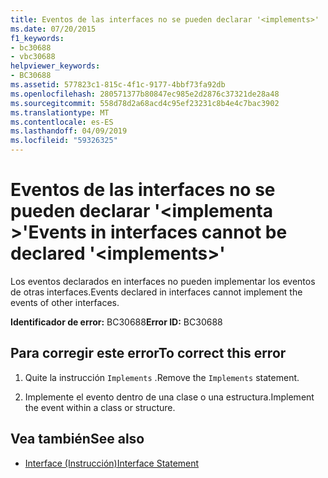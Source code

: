 ```yaml
---
title: Eventos de las interfaces no se pueden declarar '<implements>'
ms.date: 07/20/2015
f1_keywords:
- bc30688
- vbc30688
helpviewer_keywords:
- BC30688
ms.assetid: 577823c1-815c-4f1c-9177-4bbf73fa92db
ms.openlocfilehash: 280571377b80847ec985e2d2876c37321de28a48
ms.sourcegitcommit: 558d78d2a68acd4c95ef23231c8b4e4c7bac3902
ms.translationtype: MT
ms.contentlocale: es-ES
ms.lasthandoff: 04/09/2019
ms.locfileid: "59326325"
---
```

# <a name="events-in-interfaces-cannot-be-declared-implements"></a><span data-ttu-id="0081c-102">Eventos de las interfaces no se pueden declarar '\<implementa >'</span><span class="sxs-lookup"><span data-stu-id="0081c-102">Events in interfaces cannot be declared '\<implements>'</span></span>
<span data-ttu-id="0081c-103">Los eventos declarados en interfaces no pueden implementar los eventos de otras interfaces.</span><span class="sxs-lookup"><span data-stu-id="0081c-103">Events declared in interfaces cannot implement the events of other interfaces.</span></span>  
  
 <span data-ttu-id="0081c-104">**Identificador de error:** BC30688</span><span class="sxs-lookup"><span data-stu-id="0081c-104">**Error ID:** BC30688</span></span>  
  
## <a name="to-correct-this-error"></a><span data-ttu-id="0081c-105">Para corregir este error</span><span class="sxs-lookup"><span data-stu-id="0081c-105">To correct this error</span></span>  
  
1. <span data-ttu-id="0081c-106">Quite la instrucción `Implements` .</span><span class="sxs-lookup"><span data-stu-id="0081c-106">Remove the `Implements` statement.</span></span>  
  
2. <span data-ttu-id="0081c-107">Implemente el evento dentro de una clase o una estructura.</span><span class="sxs-lookup"><span data-stu-id="0081c-107">Implement the event within a class or structure.</span></span>  
  
## <a name="see-also"></a><span data-ttu-id="0081c-108">Vea también</span><span class="sxs-lookup"><span data-stu-id="0081c-108">See also</span></span>

- [<span data-ttu-id="0081c-109">Interface (Instrucción)</span><span class="sxs-lookup"><span data-stu-id="0081c-109">Interface Statement</span></span>](../../visual-basic/language-reference/statements/interface-statement.md)
